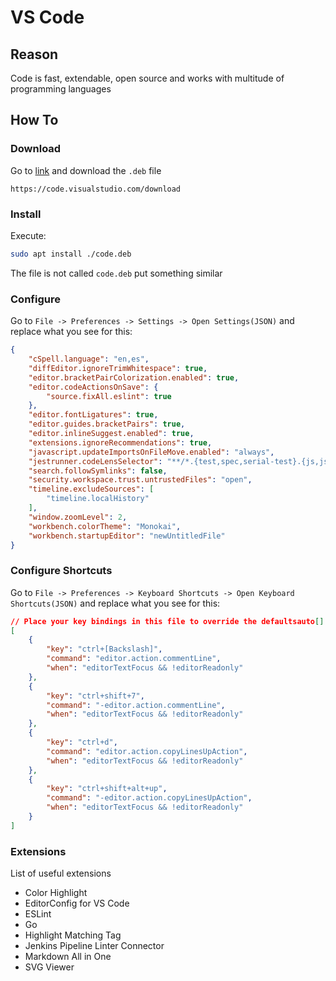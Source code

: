 # VS Code

## Reason

Code is fast, extendable, open source and works with multitude of programming languages

## How To

### Download

Go to [link](https://code.visualstudio.com/download) and download the `.deb` file
```
https://code.visualstudio.com/download
```

### Install 

Execute:

```bash
sudo apt install ./code.deb
```

The file is not called `code.deb` put something similar

### Configure

Go to `File -> Preferences -> Settings -> Open Settings(JSON)` and replace what you see for this:

```json
{
    "cSpell.language": "en,es",
    "diffEditor.ignoreTrimWhitespace": true,
    "editor.bracketPairColorization.enabled": true,
    "editor.codeActionsOnSave": {
        "source.fixAll.eslint": true
    },
    "editor.fontLigatures": true,
    "editor.guides.bracketPairs": true,
    "editor.inlineSuggest.enabled": true,
    "extensions.ignoreRecommendations": true,
    "javascript.updateImportsOnFileMove.enabled": "always",
    "jestrunner.codeLensSelector": "**/*.{test,spec,serial-test}.{js,jsx,ts,tsx}",
    "search.followSymlinks": false,
    "security.workspace.trust.untrustedFiles": "open",
    "timeline.excludeSources": [
        "timeline.localHistory"
    ],
    "window.zoomLevel": 2,
    "workbench.colorTheme": "Monokai",
    "workbench.startupEditor": "newUntitledFile"
}
```

### Configure Shortcuts

Go to `File -> Preferences -> Keyboard Shortcuts -> Open Keyboard Shortcuts(JSON)` and replace what you see for this:

```json
// Place your key bindings in this file to override the defaultsauto[]
[
    {
        "key": "ctrl+[Backslash]",
        "command": "editor.action.commentLine",
        "when": "editorTextFocus && !editorReadonly"
    },
    {
        "key": "ctrl+shift+7",
        "command": "-editor.action.commentLine",
        "when": "editorTextFocus && !editorReadonly"
    },
    {
        "key": "ctrl+d",
        "command": "editor.action.copyLinesUpAction",
        "when": "editorTextFocus && !editorReadonly"
    },
    {
        "key": "ctrl+shift+alt+up",
        "command": "-editor.action.copyLinesUpAction",
        "when": "editorTextFocus && !editorReadonly"
    }
]
```

### Extensions

List of useful extensions

- Color Highlight
- EditorConfig for VS Code
- ESLint
- Go
- Highlight Matching Tag
- Jenkins Pipeline Linter Connector
- Markdown All in One
- SVG Viewer
